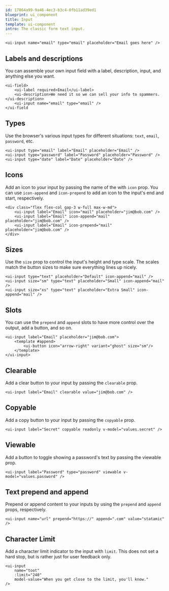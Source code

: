 ```yaml
---
id: 17864a99-9a46-4ec3-b3c4-0fb11ad39ed1
blueprint: ui_component
title: Input
template: ui-component
intro: The classic form text input.
---
```

```component
<ui-input name="email" type="email" placeholder="Email goes here" />
```

## Labels and descriptions

You can assemble your own input field with a label, description, input, and anything else you want.

```component
<ui-field>
    <ui-label required>Email</ui-label>
    <ui-description>We need it so we can sell your info to spammers.</ui-description>
    <ui-input name="email" type="email" />
</ui-field
```


## Types

Use the browser's various input types for different situations: `text`, `email`, `password`, etc.

```component
<ui-input type="email" label="Email" placeholder="Email" />
<ui-input type="password" label="Password" placeholder="Password" />
<ui-input type="date" label="Date" placeholder="Date" />
```


## Icons

Add an icon to your input by passing the name of the with `icon` prop. You can use `icon-append` and `icon-prepend` to add an icon to the input's end and start, respectively.

```component
<div class="flex flex-col gap-3 w-full max-w-md">
    <ui-input label="Email" icon="mail" placeholder="jim@bob.com" />
    <ui-input label="Email" icon-append="mail" placeholder="jim@bob.com" />
    <ui-input label="Email" icon-prepend="mail" placeholder="jim@bob.com" />
</div>
```


## Sizes

Use the `size` prop to control the input's height and type scale. The scales match the button sizes to make sure everything lines up nicely.

```component
<ui-input type="text" placeholder="Default" icon-append="mail" />
<ui-input size="sm" type="text" placeholder="Small" icon-append="mail" />
<ui-input size="xs" type="text" placeholder="Extra Small" icon-append="mail" />
```


## Slots

You can use the `prepend` and `append` slots to have more control over the output, add a button, and so on.

```component
<ui-input label="Email" placeholder="jim@bob.com">
    <template #append>
        <ui-button icon="arrow-right" variant="ghost" size="sm"/>
    </template>
</ui-input>
```


## Clearable
Add a clear button to your input by passing the `clearable` prop.

```component
<ui-input label="Email" clearable value="jim@bob.com" />
```


## Copyable
Add a copy button to your input by passing the `copyable` prop.

```component
<ui-input label="Secret" copyable readonly v-model="values.secret" />
```


## Viewable
Add a button to toggle showing a password's text by passing the viewable prop.

```component
<ui-input label="Password" type="password" viewable v-model="values.password" />
```


## Text prepend and append

Prepend or append content to your inputs by using the `prepend` and `append` props, respectively.

```component
<ui-input name="url" prepend="https://" append=".com" value="statamic" />
```



## Character Limit

Add a character limit indicator to the input with `limit`. This does not set a hard stop, but is rather just for user feedback only.

```component
<ui-input
    name="toot"
    :limit="240"
    model-value="When you get close to the limit, you'll know."
/>
```
